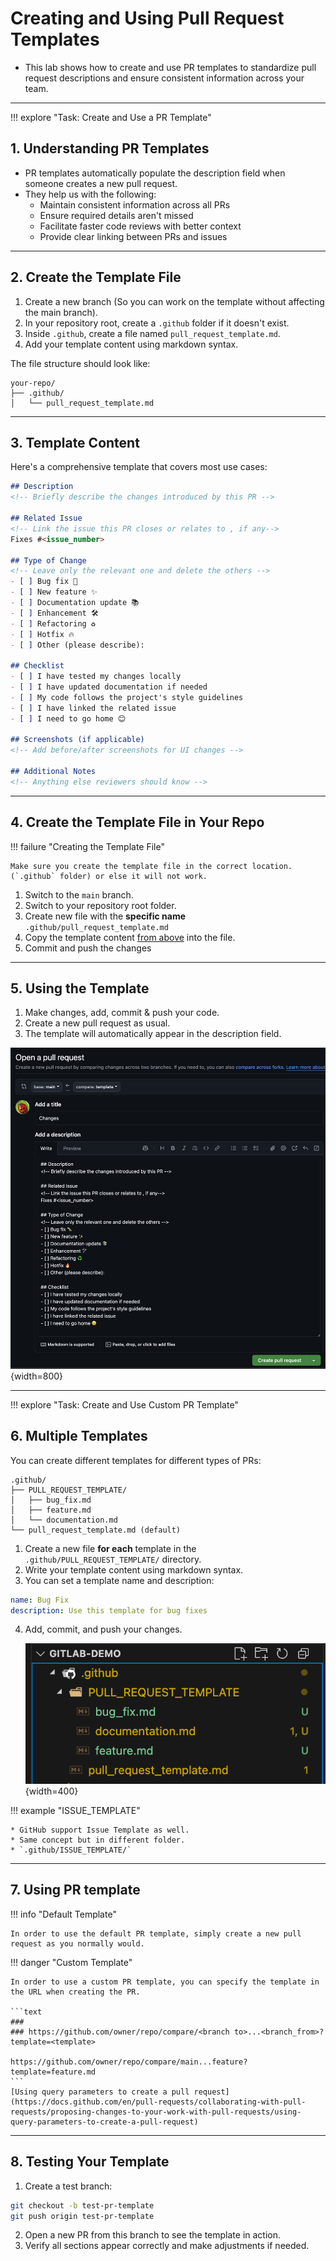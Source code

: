 # Creating and Using Pull Request Templates

- This lab shows how to create and use PR templates to standardize pull request descriptions and ensure consistent information across your team.

---

!!! explore "Task: Create and Use a PR Template"

## 1. Understanding PR Templates

* PR templates automatically populate the description field when someone creates a new pull request. 
* They help us with the following:
    - Maintain consistent information across all PRs
    - Ensure required details aren't missed
    - Facilitate faster code reviews with better context
    - Provide clear linking between PRs and issues

---

## 2. Create the Template File

1. Create a new branch (So you can work on the template without affecting the main branch).
2. In your repository root, create a `.github` folder if it doesn't exist.
3. Inside `.github`, create a file named `pull_request_template.md`.
4. Add your template content using markdown syntax.

The file structure should look like:

```text
your-repo/
├── .github/
│   └── pull_request_template.md
```

---

## 3. Template Content

Here's a comprehensive template that covers most use cases:

```markdown
## Description
<!-- Briefly describe the changes introduced by this PR -->

## Related Issue
<!-- Link the issue this PR closes or relates to , if any-->
Fixes #<issue_number>

## Type of Change
<!-- Leave only the relevant one and delete the others -->
- [ ] Bug fix 🐛
- [ ] New feature ✨
- [ ] Documentation update 📚
- [ ] Enhancement 🛠️
- [ ] Refactoring ♻️
- [ ] Hotfix 🔥
- [ ] Other (please describe):

## Checklist
- [ ] I have tested my changes locally
- [ ] I have updated documentation if needed
- [ ] My code follows the project's style guidelines
- [ ] I have linked the related issue
- [ ] I need to go home 😊

## Screenshots (if applicable)
<!-- Add before/after screenshots for UI changes -->

## Additional Notes
<!-- Anything else reviewers should know -->
```

---

## 4. Create the Template File in Your Repo

!!! failure "Creating the Template File"

    Make sure you create the template file in the correct location.(`.github` folder) or else it will not work.


1. Switch to the `main` branch.
2. Switch to your repository root folder.
3. Create new file with the **specific name** `.github/pull_request_template.md`
4. Copy the template content [from above](#3-template-content) into the file.
5. Commit and push the changes

---

## 5. Using the Template

1. Make changes, add, commit & push your code.
2. Create a new pull request as usual.
3. The template will automatically appear in the description field.

![PR Template Preview](../assets/images/pr-template-preview.png){width=800}

---

!!! explore "Task: Create and Use Custom PR Template"


## 6. Multiple Templates

You can create different templates for different types of PRs:

```text
.github/
├── PULL_REQUEST_TEMPLATE/
│   ├── bug_fix.md
│   ├── feature.md
│   └── documentation.md
└── pull_request_template.md (default)
```

1. Create a new file **for each** template in the `.github/PULL_REQUEST_TEMPLATE/` directory.
2. Write your template content using markdown syntax.
3. You can set a template name and description:
  ```yaml
  name: Bug Fix
  description: Use this template for bug fixes
  ```
4. Add, commit, and push your changes.

    ![Pr-Templates](../assets/images/pr-templates.png){width=400}

!!! example "ISSUE_TEMPLATE"

    * GitHub support Issue Template as well.
    * Same concept but in different folder.
    * `.github/ISSUE_TEMPLATE/`
    
---

## 7. Using PR template

!!! info "Default Template"
    
    In order to use the default PR template, simply create a new pull request as you normally would.

!!! danger "Custom Template"

    In order to use a custom PR template, you can specify the template in the URL when creating the PR.

    ```text
    ###
    ### https://github.com/owner/repo/compare/<branch to>...<branch_from>?template=<template>

    https://github.com/owner/repo/compare/main...feature?template=feature.md
    ```
    [Using query parameters to create a pull request](https://docs.github.com/en/pull-requests/collaborating-with-pull-requests/proposing-changes-to-your-work-with-pull-requests/using-query-parameters-to-create-a-pull-request)
    
---

## 8. Testing Your Template

1. Create a test branch:

```bash
git checkout -b test-pr-template
git push origin test-pr-template
```

2. Open a new PR from this branch to see the template in action.
3. Verify all sections appear correctly and make adjustments if needed.
